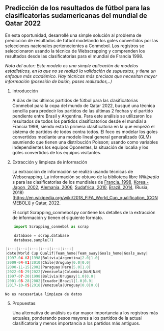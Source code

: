 ## Predicción de los resultados de fútbol para las clasificatorias sudamericanas del mundial de Qatar 2022 

En esta oportunidad, desarrollé una simple solución al problema de predicción de resultados de fútbol modelando los 
goles convertidos por las selecciones nacionales pertenecientes a Conmebol. Los registros se seleccionaron usando la técnica de Webscrapping y comprenden los resultados desde las clasificatorias para el mundial de Francia 1998.

*Nota del autor: Este modelo es una simple aplicación de modelos estadísticos, en la que no se realizó la validación de supuestos, y tiene un enfoque más académico. Hay técnicas más precisas que necesitan mayor información (posesión de balón, pases realizados,..)*

1. Introducción
    
    A días de las últimos partidos de fútbol para las clasificatorias Conmebol para la copa del mundo de Qatar 2022, busqué una técnica sencilla para predecir los partidos de las últimas 2 fechas y el partido pendiente entre Brasil y Argentina. Para este análisis se utilizaron los resultados de todos los partidos clasificatorios desde el mundial a Francia 1998, siendo esta la primera clasificatoria en la que empezó el sistema de partidos de todos contra todos. El foco es modelar los goles convertidos mediante una modelo lineal general generalizado (GLM) asumiendo que tienen una distribución Poisson; usando como variables independientes los equipos Oponentes, la situación de localia y los goles convertidos de los equipos visitantes.  

2. Extracción y limpieza de información

    La extracción de información se realizó usando técnicas de Webscrapping. La información se obtuvo de la biblioteca libre *Wikipedia* s para las clasificatorias de los mundiales de [Francia, 1998](https://en.wikipedia.org/wiki/1998_FIFA_World_Cup_qualification_(CONMEBOL)),
[Korea - Japon, 2002](https://en.wikipedia.org/wiki/2002_FIFA_World_Cup_qualification_(CONMEBOL)), [Alemania, 2006](https://en.wikipedia.org/wiki/2006_FIFA_World_Cup_qualification_(CONMEBOL)), [Sudafrica, 2010](https://en.wikipedia.org/wiki/2010_FIFA_World_Cup_qualification_(CONMEBOL)), [Brazil, 2014](https://en.wikipedia.org/wiki/2014_FIFA_World_Cup_qualification_(CONMEBOL)), (Rusia, 2018)[https://en.wikipedia.org/wiki/2018_FIFA_World_Cup_qualification_(CONMEBOL)] y [Qatar, 2022](https://en.wikipedia.org/wiki/2022_FIFA_World_Cup_qualification_(CONMEBOL)).

    El script Scrapping_conmebol.py contiene los detalles de la extracción de información y tienen el siguiente formato.

```python
    import Scrapping_conmebol as scrap

    database = scrap.database
    database.sample(7)

|:--:|:--:|:--:|:--:|:--:|:--:|
|date|World Cup Qualif|Team_home|Team_away|Goals_home|Goals_away|
|1997-04-02|1998|Bolivia|Argentina|2.0|1.0|
|2009-04-01|2010|Chile|Uruguay|0.0|0.0|
|2000-11-15|2002|Paraguay|Peru|5.0|1.0|
|2022-03-29|2022|Venezuela|Colombia|NaN|NaN|
|1997-07-20|1998|Bolivia|Uruguay|1.0|0.0|
|2001-03-28|2002|Ecuador|Brazil|1.0|0.0|
|2017-10-05|2018|Venezuela|Uruguay|0.0|0.0|
```
    No es necesariaLa limpieza de datos 


5. Propuestas 

    Una alternativa de análisis es dar mayor importancia a los registros más actuales, ponderando pesos mayores a los partidos de la actual clasificatoria y menos importancia a los partidos más antiguos. 